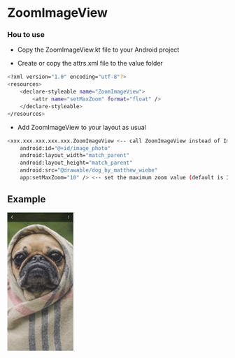 # ZoomImageView

### Hou to use

- Copy the ZoomImageView.kt file to your Android project

- Create or copy the attrs.xml file to the value folder

```sh
<?xml version="1.0" encoding="utf-8"?>
<resources>
    <declare-styleable name="ZoomImageView">
        <attr name="setMaxZoom" format="float" />
    </declare-styleable>
</resources>
```
- Add ZoomImageView to your layout as usual 
```sh
<xxx.xxx.xxx.xxx.xxx.ZoomImageView <-- call ZoomImageView instead of ImageView
    android:id="@+id/image_photo"
    android:layout_width="match_parent"
    android:layout_height="match_parent"
    android:src="@drawable/dog_by_matthew_wiebe"
    app:setMaxZoom="10" /> <-- set the maximum zoom value (default is 3)
```

## Example
<img src="example.gif" width="30%"></img>